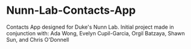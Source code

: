 # Nunn-Lab-Contacts-App
Contacts App designed for Duke's Nunn Lab. Initial project made in conjunction with: Ada Wong, Evelyn Cupil-Garcia, Orgil Batzaya, Shawn Sun, and Chris O'Donnell
